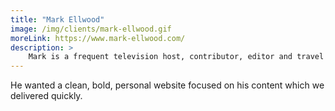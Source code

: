 ```yaml
---
title: "Mark Ellwood"
image: /img/clients/mark-ellwood.gif
moreLink: https://www.mark-ellwood.com/
description: >
    Mark is a frequent television host, contributor, editor and travel expert, who contacted us after we were recommended. 
---
```


He wanted a clean, bold, personal website focused on his content which we delivered quickly. 